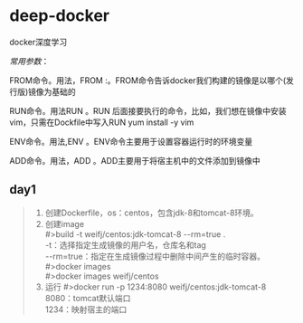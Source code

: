 # deep-docker
docker深度学习

*常用参数*：

FROM命令。用法，FROM <image>:<tag>。FROM命令告诉docker我们构建的镜像是以哪个(发行版)镜像为基础的

RUN命令。用法RUN <command>。RUN 后面接要执行的命令，比如，我们想在镜像中安装vim，只需在Dockfile中写入RUN yum install -y vim

ENV命令。用法,ENV <key> <value>。ENV命令主要用于设置容器运行时的环境变量

ADD命令。用法，ADD <src> <dest>。ADD主要用于将宿主机中的文件添加到镜像中

## day1
>1. 创建Dockerfile，os：centos，包含jdk-8和tomcat-8环境。
>2. 创建image  
#>build -t weifj/centos:jdk-tomcat-8 --rm=true .  
-t：选择指定生成镜像的用户名，仓库名和tag  
--rm=true：指定在生成镜像过程中删除中间产生的临时容器。  
#>docker images  
#>docker images weifj/centos  
>3. 运行
#>docker run -p 1234:8080 weifj/centos:jdk-tomcat-8  
 8080：tomcat默认端口  
 1234：映射宿主的端口


